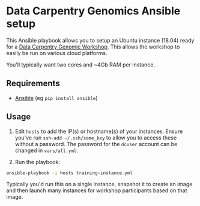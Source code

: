 # Data Carpentry Genomics Ansible setup

This Ansible playbook allows you to setup an Ubuntu instance (18.04) ready for a [Data Carpentry Genomic Workshop](https://datacarpentry.org/genomics-workshop/). This allows the workshop to easily be run on various cloud platforms.

You'll typically want two cores and ~4Gb RAM per instance.

## Requirements

* [Ansible](https://github.com/ansible/ansible) (eg `pip install ansible`)

## Usage

1. Edit `hosts` to add the IP(s) or hostname(s) of your instances.
   Ensure you've run `ssh-add ~/.ssh/some_key` to allow you to access these without a password.
   The password for the `dcuser` account can be changed in `vars/all.yml`.

2. Run the playbook:
```bash
ansible-playbook -i hosts training-instance.yml
```

Typically you'd run this on a single instance, snapshot it to create an image and then launch many instances for workshop participants based on that image.
